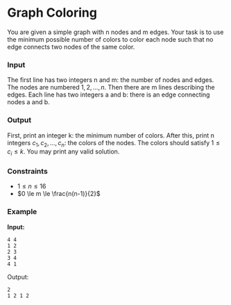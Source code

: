# Graph Coloring

You are given a simple graph with n nodes and m edges. Your task is to use the minimum possible number of colors to
color each node such that no edge connects two nodes of the same color.

### Input

The first line has two integers n and m: the number of nodes and edges. The nodes are numbered $1, 2,\dots, n$.
Then there are m lines describing the edges. Each line has two integers a and b: there is an edge connecting nodes a and
b.

### Output

First, print an integer k: the minimum number of colors.
After this, print n integers $c_1, c_2,\dots, c_n$: the colors of the nodes. The colors should
satisfy $1 \le c_i \le k$.
You may print any valid solution.

### Constraints

* $1 \le n \le 16$
* $0 \le m \le \frac{n(n-1)}{2}$

### Example

**Input:**

```
4 4
1 2
2 3
3 4
4 1
```

Output:

```
2
1 2 1 2
```




